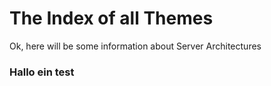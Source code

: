 # The Index of all Themes

Ok, here will be some information about Server Architectures 

### Hallo ein test